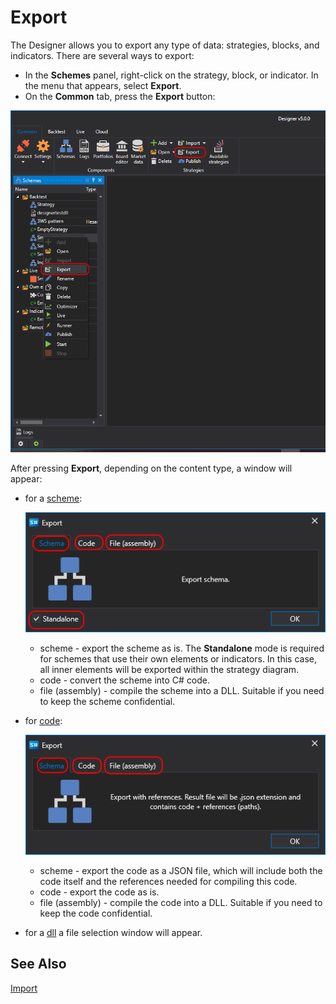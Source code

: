 # Export

The Designer allows you to export any type of data: strategies, blocks, and indicators. There are several ways to export:

- In the **Schemes** panel, right-click on the strategy, block, or indicator. In the menu that appears, select **Export**.
- On the **Common** tab, press the **Export** button:

![Designer Export strategies 00](../images/Designer_Export_strategies_00.png)

After pressing **Export**, depending on the content type, a window will appear:

- for a [scheme](Designer_Creating_strategy_out_of_blocks.md):

  ![Designer Export strategies 01](../images/Designer_Export_strategies_01.png)

  - scheme - export the scheme as is. The **Standalone** mode is required for schemes that use their own elements or indicators. In this case, all inner elements will be exported within the strategy diagram.
  - code - convert the scheme into C# code.
  - file (assembly) - compile the scheme into a DLL. Suitable if you need to keep the scheme confidential.

- for [code](Designer_Creating_strategy_from_code.md):

  ![Designer Export strategies 02](../images/Designer_Export_strategies_02.png)

  - scheme - export the code as a JSON file, which will include both the code itself and the references needed for compiling this code.
  - code - export the code as is.
  - file (assembly) - compile the code into a DLL. Suitable if you need to keep the code confidential.

- for a [dll](Designer_Creating_strategy_from_dll.md) a file selection window will appear.

## See Also

[Import](Designer_Import_strategies.md)
